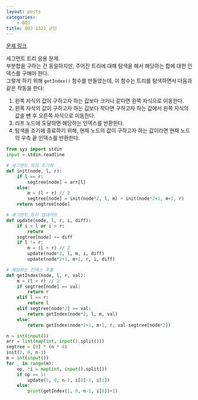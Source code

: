 ```yaml
---
layout: posts
categories:
    - BOJ
title: BOJ 1321 군인
---
```


[문제 링크](https://www.acmicpc.net/problem/1321)

세그먼트 트리 응용 문제.  
부분합을 구하는 건 동일하지만, 주어진 트리에 대해 탐색을 해서 해당하는 합에 대한 인덱스를 구해야 한다.  
그렇게 하기 위해 `getIndex()` 함수를 만들었는데, 이 함수는 트리를 탐색하면서 다음과 같은 작동을 한다:  
1. 왼쪽 자식의 값이 구하고자 하는 값보다 크거나 같다면 왼쪽 자식으로 이동한다.  
2. 왼쪽 자식의 값이 구하고자 하는 값보다 작다면 구하고자 하는 값에서 왼쪽 자식의 값을 뺀 후 오른쪽 자식으로 이동한다.  
3. 리프 노드에 도달하면 해당하는 인덱스를 반환한다.  
4. 탐색을 조기에 종료하기 위해, 현재 노드의 값이 구하고자 하는 값이라면 현재 노드의 우측 끝 인덱스를 반환한다.  

```python
from sys import stdin
input = stdin.readline

# 세그먼트 트리 초기화
def init(node, l, r):
    if l == r:
        segtree[node] = arr[l]
    else:
        m = (l + r) // 2
        segtree[node] = init(node*2, l, m) + init(node*2+1, m+1, r)
    return segtree[node]

# 세그먼트 트리 업데이트
def update(node, l, r, i, diff):
    if i < l or i > r:
        return
    segtree[node] += diff
    if l != r:
        m = (l + r) // 2
        update(node*2, l, m, i, diff)
        update(node*2+1, m+1, r, i, diff)

# 해당하는 인덱스 추출
def getIndex(node, l, r, val):
    m = (l + r) // 2
    if segtree[node] == val:
        return r
    elif l == r:
        return l
    elif segtree[node*2] >= val:
        return getIndex(node*2, l, m, val)
    else:
        return getIndex(node*2+1, m+1, r, val-segtree[node*2])

n = int(input())
arr = list(map(int, input().split()))
segtree = [0] * (n * 4)
init(1, 0, n-1)
m = int(input())
for _ in range(m):
    op, *i = map(int, input().split())
    if op == 1:
        update(1, 0, n-1, i[0]-1, i[1])
    else:
        print(getIndex(1, 0, n-1, i[0])+1)
```
